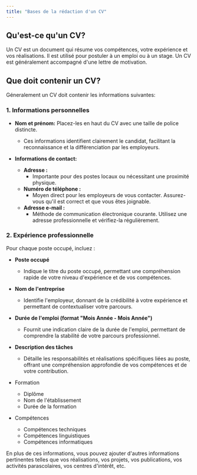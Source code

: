 ```yaml
---
title: "Bases de la rédaction d'un CV"
---
```


## Qu'est-ce qu'un CV?

Un CV est un document qui résume vos compétences, votre expérience et vos réalisations. Il est utilisé pour postuler à un emploi ou à un stage. Un CV est généralement accompagné d'une lettre de motivation.

## Que doit contenir un CV?

Géneralement un CV doit contenir les informations suivantes:

### 1. Informations personnelles

- **Nom et prénom:** Placez-les en haut du CV avec une taille de police distincte.
  - Ces informations identifient clairement le candidat, facilitant la reconnaissance et la différenciation par les employeurs.

- **Informations de contact:**
  - **Adresse :**
    - Importante pour des postes locaux ou nécessitant une proximité physique.
  - **Numéro de téléphone :**
    - Moyen direct pour les employeurs de vous contacter. Assurez-vous qu'il est correct et que vous êtes joignable.
  - **Adresse e-mail :**
    - Méthode de communication électronique courante. Utilisez une adresse professionnelle et vérifiez-la régulièrement.

### 2. Expérience professionnelle

Pour chaque poste occupé, incluez :

- **Poste occupé**
  - Indique le titre du poste occupé, permettant une compréhension rapide de votre niveau d'expérience et de vos compétences.

- **Nom de l'entreprise**
  - Identifie l'employeur, donnant de la crédibilité à votre expérience et permettant de contextualiser votre parcours.

- **Durée de l'emploi (format "Mois Année - Mois Année")**
  - Fournit une indication claire de la durée de l'emploi, permettant de comprendre la stabilité de votre parcours professionnel.

- **Description des tâches**
  - Détaille les responsabilités et réalisations spécifiques liées au poste, offrant une compréhension approfondie de vos compétences et de votre contribution.

-   Formation
    -   Diplôme
    -   Nom de l'établissement
    -   Durée de la formation
-   Compétences
    -   Compétences techniques
    -   Compétences linguistiques
    -   Compétences informatiques

En plus de ces informations, vous pouvez ajouter d'autres informations pertinentes telles que vos réalisations, vos projets, vos publications, vos activités parascolaires, vos centres d'intérêt, etc.
